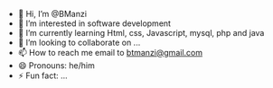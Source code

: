 - 👋 Hi, I’m @BManzi
- 👀 I’m interested in software development 
- 🌱 I’m currently learning Html, css, Javascript, mysql, php and java
- 💞️ I’m looking to collaborate on ...
- 📫 How to reach me email to btmanzi@gmail.com 
- 😄 Pronouns: he/him
- ⚡ Fun fact: ...

<!---
BManzi/BManzi is a ✨ special ✨ repository because its `README.md` (this file) appears on your GitHub profile.
You can click the Preview link to take a look at your changes.
--->
